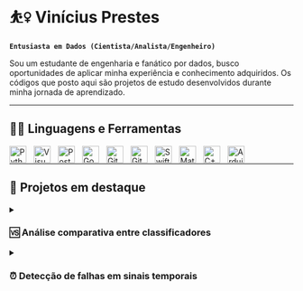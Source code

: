 # ⛹️‍♀️ Vinícius Prestes
**`Entusiasta em Dados (Cientista/Analista/Engenheiro)`**

Sou um estudante de engenharia e fanático por dados, busco oportunidades de aplicar minha experiência e conhecimento adquiridos.
Os códigos que posto aqui são projetos de estudo desenvolvidos durante minha jornada de aprendizado.

---

## 👨‍💻 Linguagens e Ferramentas

<img align="left" alt="Python" width="30px" style="padding-right:10px;" src="https://cdn.jsdelivr.net/gh/devicons/devicon/icons/python/python-original.svg" />
<img align="left" alt="VisualStudioCode" width="30px" style="padding-right:10px;" src="https://cdn.jsdelivr.net/gh/devicons/devicon/icons/visualstudio/visualstudio-plain.svg" />
<img align="left" alt="PostgreSQL" width="30px" style="padding-right:10px;" src="https://cdn.jsdelivr.net/gh/devicons/devicon/icons/postgresql/postgresql-original.svg" />     
<img align="left" alt="GoogleCloud" width="30px" style="padding-right:10px;"  src="https://cdn.jsdelivr.net/gh/devicons/devicon/icons/googlecloud/googlecloud-original.svg" />
<img align="left" alt="Git" width="30px" style="padding-right:10px;" src="https://cdn.jsdelivr.net/gh/devicons/devicon/icons/git/git-original.svg" />
<img align="left" alt="GitHub" width="30px" style="padding-right:10px;" src="https://cdn.jsdelivr.net/gh/devicons/devicon/icons/github/github-original.svg" />
<img align="left" alt="Swift" width="30px" style="padding-right:10px;" src="https://cdn.jsdelivr.net/gh/devicons/devicon/icons/swift/swift-original.svg" />
<img align="left" alt="Matlab" width="30px" style="padding-right:10px;" src="https://cdn.jsdelivr.net/gh/devicons/devicon/icons/matlab/matlab-original.svg" />
<img align="left" alt="C++" width="30px" style="padding-right:10px;" src="https://cdn.jsdelivr.net/gh/devicons/devicon/icons/cplusplus/cplusplus-line.svg" />
<img align="left" alt="Arduino" width="30px" style="padding-right:10px;" src="https://cdn.jsdelivr.net/gh/devicons/devicon/icons/arduino/arduino-original-wordmark.svg" />
<br />

---

## 🚀 Projetos em destaque

<details>
 <summary><h3>🆚 Análise comparativa entre classificadores </h3></summary>
   Esse foi meu primeiro projeto em Ciência de Dados, aonde comparei a acurácia de dois classificadores clássicos KNearestNeighbor e RandomForestClassifier aplicados em cinco datasets distintos.
   Os dados utilizados foram todos encontrados no Kaggle, e as temáticas abordadas nos datasets eram diversas, desde dados de saúde pública até dados sobre aplicativos de android.
   Depois de carregados, os datasets foram analisados e preparados para a etapa de treinamento e teste dos classificadores. Por fim, realizei uma análise estatística dos resultados de acurácia dos classificadores. Um deles se destacou significativamente, qual é o seu palpite? 👀

   #
   
  **Competências aplicadas nesse projeto:**
  * Busca por dados na plataforma Kaggle
  * Carregamento de Dados no Google Colab
  * Análise Exploratória de Dados
  * Construção de Modelos de Classificação
  * Validação cruzada de Classificadores
  * Análise estatística de resultados
</details>

<details>
 <summary><h3>⏰ Detecção de falhas em sinais temporais </h3></summary>
   Nesse projeto de Ciência de Dados, classifiquei sinais de funcionamento normal e falha de desbalanceamento 6g em máquinas rotativas.
   Os dados utilizados são da base de dados [MAFAULDA][https://www02.smt.ufrj.br/~offshore/mfs/page_01.html]. A análise e preparação dos dados em formato de série temporal foi desafiadora, os dados também foram transformados para frequência.
   Inicialmente foi determinada uma baseline, a partir daí, extrai features para melhorar o desempenho do classificador. Depois reduzi a dimensionalidade dos dados usando PCA e otimizei os classificadores testados utilizando a função GridSearch. 
   Os resultados foram satisfatórios, chegando em uma acurácia máxima de 96% na validação cruzada, os classificadores testados foram comparados via análise estatística ANOVA e pós teste Tukey.

   #
   
  **Competências aplicadas nesse projeto:**
  * Carregamento de dados em formato de séries temporais
  * Análise Exploratória de Dados de sinais no tempo
  * Transformar dados do tempo para frequência usando FFT
  * Extração de Features
  * Redução de Dimensonalidade em Datasets
  * Construção de Modelos de Classificação
  * Otimização de Parâmetros de Classificadores
  * Validação cruzada de Classificadores
  * Análise estatística de resultados multivariados
</details>


